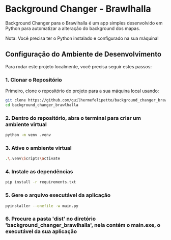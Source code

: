 # Background Changer - Brawlhalla

Background Changer para o Brawlhalla é um app simples desenvolvido em Python para automatizar a alteração do background dos mapas.

Nota: Você precisa ter o Python instalado e configurado na sua máquina!

## Configuração do Ambiente de Desenvolvimento

Para rodar este projeto localmente, você precisa seguir estes passos:

### 1. Clonar o Repositório

Primeiro, clone o repositório do projeto para a sua máquina local usando:

```bash
git clone https://github.com/guilhermefelipetto/background_changer_brawlhalla
cd background_changer_brawlhalla
```

### 2. Dentro do repositório, abra o terminal para criar um ambiente virtual

```bash
python -m venv .venv
```

### 3. Ative o ambiente virtual

```bash
.\.venv\Scripts\activate
```

### 4. Instale as dependências
```bash
pip install -r requirements.txt
```

### 5. Gere o arquivo executável da aplicação
```bash
pyinstaller --onefile -w main.py
```

### 6. Procure a pasta 'dist' no diretório 'background_changer_brawlhalla', nela contém o main.exe, o executável da sua aplicação
